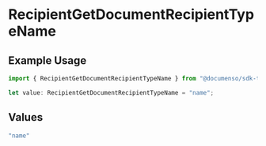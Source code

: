 # RecipientGetDocumentRecipientTypeName

## Example Usage

```typescript
import { RecipientGetDocumentRecipientTypeName } from "@documenso/sdk-typescript/models/operations";

let value: RecipientGetDocumentRecipientTypeName = "name";
```

## Values

```typescript
"name"
```